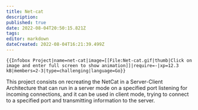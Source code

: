 ```yaml
---
title: Net-cat
description: 
published: true
date: 2022-08-04T20:50:15.821Z
tags: 
editor: markdown
dateCreated: 2022-08-04T16:21:39.499Z
---
```


```{=mediawiki}
{{Infobox Project|name=net-cat|image=[[File:Net-cat.gif|thumb|Click on image and enter full screen to show animation]]|require=-|xp=12.3 kB|members=2-3|type=challenging|language=Go}}
```
This project consists on recreating the NetCat in a Server-Client
Architecture that can run in a server mode on a specified port listening
for incoming connections, and it can be used in client mode, trying to
connect to a specified port and transmitting information to the server.
